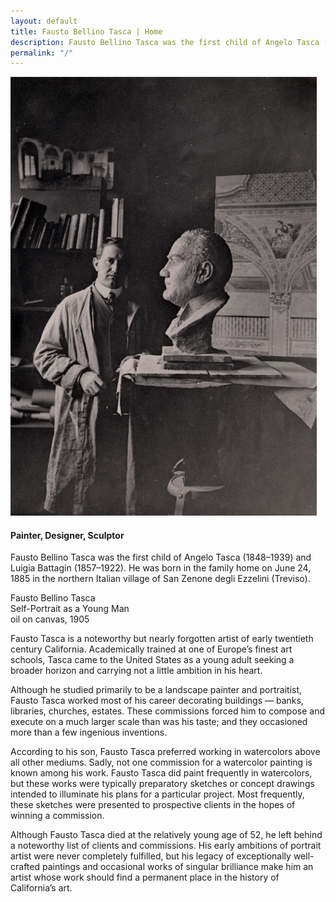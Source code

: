 ```yaml
---
layout: default
title: Fausto Bellino Tasca | Home
description: Fausto Bellino Tasca was the first child of Angelo Tasca (1848-1939) and Luigia Battagin (1857-1922).
permalink: "/"
---
```

<div class="container-home">
  <img src="../images/fbt-with-caruso.jpg" alt="Fausto Bellino Tasca, Self-Portrait as a Young Man, oil on canvas, 1905">
  <h4>Painter, Designer, Sculptor</h4>
</div>

<div class="home-text">
  <p>Fausto Bellino Tasca was the first child of Angelo Tasca (1848&#8211;1939) and Luigia Battagin (1857&#8211;1922). He was born in the family home on June 24, 1885 in the northern Italian village of San Zenone degli Ezzelini (Treviso).</p>

  <p class="home-caption">Fausto Bellino Tasca<br />Self-Portrait as a Young Man<br />oil on canvas, 1905</p>
</div>

Fausto Tasca is a noteworthy but nearly forgotten artist of early twentieth century California. Academically trained at one of Europe’s finest art schools, Tasca came to the United States as a young adult seeking a broader horizon and carrying not a little ambition in his heart.

Although he studied primarily to be a landscape painter and portraitist, Fausto Tasca worked most of his career decorating buildings — banks, libraries, churches, estates. These commissions forced him to compose and execute on a much larger scale than was his taste; and they occasioned more than a few ingenious inventions.

According to his son, Fausto Tasca preferred working in watercolors above all other mediums. Sadly, not one commission for a watercolor painting is known among his work. Fausto Tasca did paint frequently in watercolors, but these works were typically preparatory sketches or concept drawings intended to illuminate his plans for a particular project. Most frequently, these sketches were presented to prospective clients in the hopes of winning a commission.

Although Fausto Tasca died at the relatively young age of 52, he left behind a noteworthy list of clients and commissions. His early ambitions of portrait artist were never completely fulfilled, but his legacy of exceptionally well-crafted paintings and occasional works of singular brilliance make him an artist whose work should find a permanent place in the history of California’s art.
